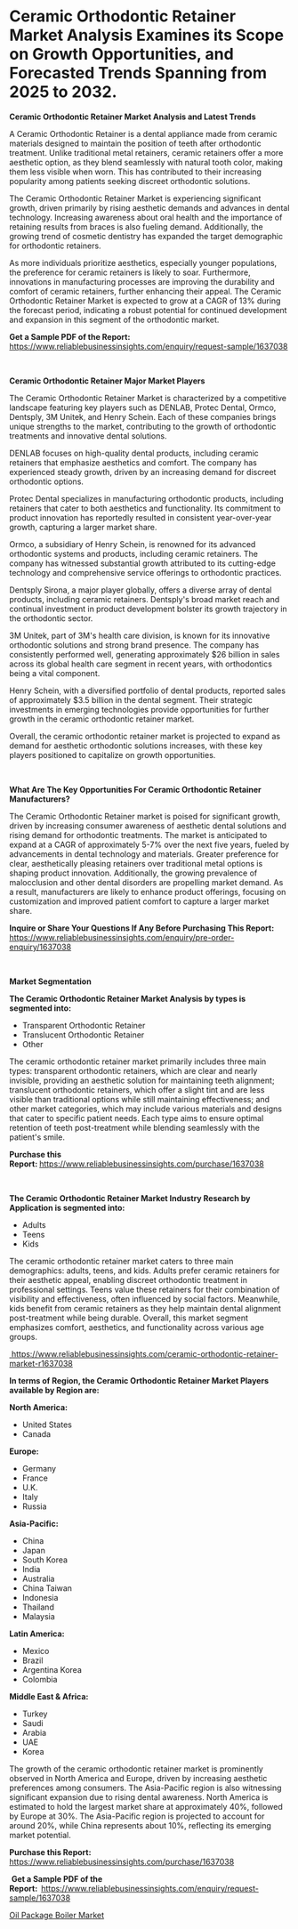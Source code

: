 <p><h1>Ceramic Orthodontic Retainer Market Analysis Examines its Scope on Growth Opportunities, and Forecasted Trends Spanning from 2025 to 2032.</h1></p><p><strong>Ceramic Orthodontic Retainer Market Analysis and Latest Trends</strong></p>
<p><p>A Ceramic Orthodontic Retainer is a dental appliance made from ceramic materials designed to maintain the position of teeth after orthodontic treatment. Unlike traditional metal retainers, ceramic retainers offer a more aesthetic option, as they blend seamlessly with natural tooth color, making them less visible when worn. This has contributed to their increasing popularity among patients seeking discreet orthodontic solutions.</p><p>The Ceramic Orthodontic Retainer Market is experiencing significant growth, driven primarily by rising aesthetic demands and advances in dental technology. Increasing awareness about oral health and the importance of retaining results from braces is also fueling demand. Additionally, the growing trend of cosmetic dentistry has expanded the target demographic for orthodontic retainers. </p><p>As more individuals prioritize aesthetics, especially younger populations, the preference for ceramic retainers is likely to soar. Furthermore, innovations in manufacturing processes are improving the durability and comfort of ceramic retainers, further enhancing their appeal. The Ceramic Orthodontic Retainer Market is expected to grow at a CAGR of 13% during the forecast period, indicating a robust potential for continued development and expansion in this segment of the orthodontic market.</p></p>
<p><strong>Get a Sample PDF of the Report:&nbsp;</strong> <a href="https://www.reliablebusinessinsights.com/enquiry/request-sample/1637038?utm_campaign=2279&utm_medium=2&utm_source=Github&utm_content=ia&utm_term=23032025&utm_id=ceramic-orthodontic-retainer">https://www.reliablebusinessinsights.com/enquiry/request-sample/1637038</a></p>
<p>&nbsp;</p>
<p><strong>Ceramic Orthodontic Retainer Major Market Players</strong></p>
<p><p>The Ceramic Orthodontic Retainer Market is characterized by a competitive landscape featuring key players such as DENLAB, Protec Dental, Ormco, Dentsply, 3M Unitek, and Henry Schein. Each of these companies brings unique strengths to the market, contributing to the growth of orthodontic treatments and innovative dental solutions.</p><p>DENLAB focuses on high-quality dental products, including ceramic retainers that emphasize aesthetics and comfort. The company has experienced steady growth, driven by an increasing demand for discreet orthodontic options.</p><p>Protec Dental specializes in manufacturing orthodontic products, including retainers that cater to both aesthetics and functionality. Its commitment to product innovation has reportedly resulted in consistent year-over-year growth, capturing a larger market share.</p><p>Ormco, a subsidiary of Henry Schein, is renowned for its advanced orthodontic systems and products, including ceramic retainers. The company has witnessed substantial growth attributed to its cutting-edge technology and comprehensive service offerings to orthodontic practices.</p><p>Dentsply Sirona, a major player globally, offers a diverse array of dental products, including ceramic retainers. Dentsply's broad market reach and continual investment in product development bolster its growth trajectory in the orthodontic sector.</p><p>3M Unitek, part of 3M's health care division, is known for its innovative orthodontic solutions and strong brand presence. The company has consistently performed well, generating approximately $26 billion in sales across its global health care segment in recent years, with orthodontics being a vital component.</p><p>Henry Schein, with a diversified portfolio of dental products, reported sales of approximately $3.5 billion in the dental segment. Their strategic investments in emerging technologies provide opportunities for further growth in the ceramic orthodontic retainer market.</p><p>Overall, the ceramic orthodontic retainer market is projected to expand as demand for aesthetic orthodontic solutions increases, with these key players positioned to capitalize on growth opportunities.</p></p>
<p>&nbsp;</p>
<p><strong>What Are The Key Opportunities For Ceramic Orthodontic Retainer Manufacturers?</strong></p>
<p><p>The Ceramic Orthodontic Retainer market is poised for significant growth, driven by increasing consumer awareness of aesthetic dental solutions and rising demand for orthodontic treatments. The market is anticipated to expand at a CAGR of approximately 5-7% over the next five years, fueled by advancements in dental technology and materials. Greater preference for clear, aesthetically pleasing retainers over traditional metal options is shaping product innovation. Additionally, the growing prevalence of malocclusion and other dental disorders are propelling market demand. As a result, manufacturers are likely to enhance product offerings, focusing on customization and improved patient comfort to capture a larger market share.</p></p>
<p><strong>Inquire or Share Your Questions If Any Before Purchasing This Report:</strong> <a href="https://www.reliablebusinessinsights.com/enquiry/pre-order-enquiry/1637038?utm_campaign=2279&utm_medium=2&utm_source=Github&utm_content=ia&utm_term=23032025&utm_id=ceramic-orthodontic-retainer">https://www.reliablebusinessinsights.com/enquiry/pre-order-enquiry/1637038</a></p>
<p>&nbsp;</p>
<p><strong>Market Segmentation</strong></p>
<p><strong>The Ceramic Orthodontic Retainer Market Analysis by types is segmented into:</strong></p>
<p><ul><li>Transparent Orthodontic Retainer</li><li>Translucent Orthodontic Retainer</li><li>Other</li></ul></p>
<p><p>The ceramic orthodontic retainer market primarily includes three main types: transparent orthodontic retainers, which are clear and nearly invisible, providing an aesthetic solution for maintaining teeth alignment; translucent orthodontic retainers, which offer a slight tint and are less visible than traditional options while still maintaining effectiveness; and other market categories, which may include various materials and designs that cater to specific patient needs. Each type aims to ensure optimal retention of teeth post-treatment while blending seamlessly with the patient's smile.</p></p>
<p><strong>Purchase this Report:&nbsp;</strong><a href="https://www.reliablebusinessinsights.com/purchase/1637038?utm_campaign=2279&utm_medium=2&utm_source=Github&utm_content=ia&utm_term=23032025&utm_id=ceramic-orthodontic-retainer">https://www.reliablebusinessinsights.com/purchase/1637038</a></p>
<p>&nbsp;</p>
<p><strong>The Ceramic Orthodontic Retainer Market Industry Research by Application is segmented into:</strong></p>
<p><ul><li>Adults</li><li>Teens</li><li>Kids</li></ul></p>
<p><p>The ceramic orthodontic retainer market caters to three main demographics: adults, teens, and kids. Adults prefer ceramic retainers for their aesthetic appeal, enabling discreet orthodontic treatment in professional settings. Teens value these retainers for their combination of visibility and effectiveness, often influenced by social factors. Meanwhile, kids benefit from ceramic retainers as they help maintain dental alignment post-treatment while being durable. Overall, this market segment emphasizes comfort, aesthetics, and functionality across various age groups.</p></p>
<p><a href="https://www.reliablebusinessinsights.com/ceramic-orthodontic-retainer-market-r1637038?utm_campaign=2279&utm_medium=2&utm_source=Github&utm_content=ia&utm_term=23032025&utm_id=ceramic-orthodontic-retainer">&nbsp;https://www.reliablebusinessinsights.com/ceramic-orthodontic-retainer-market-r1637038</a></p>
<p><strong>In terms of Region, the Ceramic Orthodontic Retainer Market Players available by Region are:</strong></p>
<p>
    <p> <strong> North America: </strong>
        <ul>
            <li>United States</li>
            <li>Canada</li>
        </ul>
        </p> 
    <p> <strong> Europe: </strong>
        <ul>
            <li>Germany</li>
            <li>France</li>
            <li>U.K.</li>
            <li>Italy</li>
            <li>Russia</li>
        </ul>
        </p> 
    <p> <strong> Asia-Pacific: </strong>
        <ul>
            <li>China</li>
            <li>Japan</li>
            <li>South Korea</li>
            <li>India</li>
            <li>Australia</li>
            <li>China Taiwan</li>
            <li>Indonesia</li>
            <li>Thailand</li>
            <li>Malaysia</li>
        </ul>
        </p> 
    <p> <strong> Latin America: </strong>
        <ul>
            <li>Mexico</li>
            <li>Brazil</li>
            <li>Argentina Korea</li>
            <li>Colombia</li>
        </ul>
        </p> 
    <p> <strong> Middle East & Africa: </strong>
        <ul>
            <li>Turkey</li>
            <li>Saudi</li>
            <li>Arabia</li>
            <li>UAE</li>
            <li>Korea</li>
        </ul>
    </p>
    </p>
<p><p>The growth of the ceramic orthodontic retainer market is prominently observed in North America and Europe, driven by increasing aesthetic preferences among consumers. The Asia-Pacific region is also witnessing significant expansion due to rising dental awareness. North America is estimated to hold the largest market share at approximately 40%, followed by Europe at 30%. The Asia-Pacific region is projected to account for around 20%, while China represents about 10%, reflecting its emerging market potential.</p></p>
<p><strong>Purchase this Report: </strong><a href="https://www.reliablebusinessinsights.com/purchase/1637038?utm_campaign=2279&utm_medium=2&utm_source=Github&utm_content=ia&utm_term=23032025&utm_id=ceramic-orthodontic-retainer">https://www.reliablebusinessinsights.com/purchase/1637038</a></p>
<p>&nbsp;<strong>Get a Sample PDF of the Report:&nbsp;&nbsp;</strong><a href="https://www.reliablebusinessinsights.com/enquiry/request-sample/1637038?utm_campaign=2279&utm_medium=2&utm_source=Github&utm_content=ia&utm_term=23032025&utm_id=ceramic-orthodontic-retainer">https://www.reliablebusinessinsights.com/enquiry/request-sample/1637038</a></p>
<p><strong></strong></p>
<p><p><a href="https://github.com/FosterFahey91/Market-Research-Report-List-1/blob/main/oil-package-boiler-market.md?utm_campaign=2279&utm_medium=2&utm_source=Github&utm_content=ia&utm_term=23032025&utm_id=ceramic-orthodontic-retainer">Oil Package Boiler Market</a></p></p>